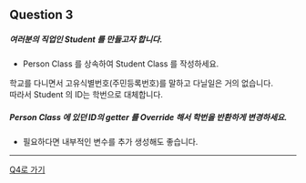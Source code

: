 ## Question 3

##### 여러분의 직업인 Student 를 만들고자 합니다.
- Person Class 를 상속하여 Student Class 를 작성하세요.

학교를 다니면서 고유식별번호(주민등록번호)를 말하고 다닐일은 거의 없습니다.    
따라서 Student 의 ID는 학번으로 대체합니다.
##### Person Class 에 있던 ID의 getter 를 Override 해서 학번을 반환하게 변경하세요.
- 필요하다면 내부적인 변수를 추가 생성해도 좋습니다.

* * *

[Q4로 가기](Q4.md)
